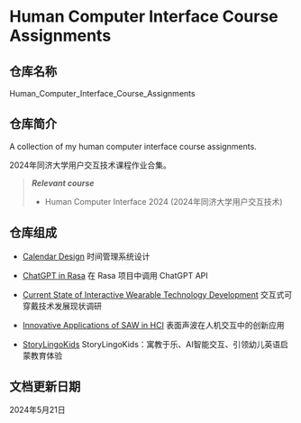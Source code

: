 # Human Computer Interface Course Assignments

## 仓库名称

Human_Computer_Interface_Course_Assignments

## 仓库简介

A collection of my human computer interface course assignments.

2024年同济大学用户交互技术课程作业合集。

> ***Relevant course***
> * Human Computer Interface 2024 (2024年同济大学用户交互技术)

## 仓库组成

* [Calendar Design](Calendar_Design)
时间管理系统设计

* [ChatGPT in Rasa](ChatGPT_in_Rasa)
在 Rasa 项目中调用 ChatGPT API

* [Current State of Interactive Wearable Technology Development](Current_State_of_Interactive_Wearable_Technology_Development)
交互式可穿戴技术发展现状调研

* [Innovative Applications of SAW in HCI](Innovative_Applications_of_SAW_in_HCI)
表面声波在人机交互中的创新应用

* [StoryLingoKids](StoryLingoKids)
StoryLingoKids：寓教于乐、AI智能交互、引领幼儿英语启蒙教育体验

## 文档更新日期

2024年5月21日